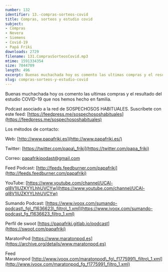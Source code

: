 ```yaml
---
number: 132
identifier: 13.-compras-sorteos-covid
title: Compras, sorteos y estudio covid
subject:
- Compras
- Nevera
- Siemens
- Covid-19
- Papá Friki
downloads: 2729
filename: 131.ComprasSorteosCovid.mp3
mtime: 1591334354
size: 7844709
length: 496
excerpt: Buenas muchachada hoy os comento las ultimas compras y el resultado del estudio COVID-19 que nos hemos hecho en familia.
slug: compras-sorteos-y-estudio-covid
---
```

Buenas muchachada hoy os comento las ultimas compras y el resultado del estudio COVID-19 que nos hemos hecho en familia.

Podcast asociado a la red de SOSPECHOSOS HABITUALES. Suscríbete con este feed: [https://feedpress.me/sospechososhabituales](https://feedpress.me/sospechososhabituales)  

Los métodos de contacto:  

Web: [http://www.papafriki.es](http://www.papafriki.es/)  

Twitter: [https://twitter.com/papa\_friki](https://twitter.com/papa_friki)

Correo: [papafrikipodast@gmail.com](https://archive.org/details/papafrikipodast@gmail.com)

Feed Podcast: [http://feeds.feedburner.com/papafriki](http://feeds.feedburner.com/papafriki)  

YouTube: [https://www.youtube.com/channel/UCAl-ql8V1IUZKYYLhhUVCYw](https://www.youtube.com/channel/UCAl-ql8V1IUZKYYLhhUVCYw)  

Sumando Podcast: [https://www.ivoox.com/sumando-podcast\_fg\_f1636623\_filtro\_1.xml](https://www.ivoox.com/sumando-podcast_fg_f1636623_filtro_1.xml)

Perfil de swoot [https://papafriki.gitlab.io/podcast](https://swoot.com/papafriki)

MaratonPod [https://www.maratonpod.es](https://archive.org/details/www.maratonpod.es)

Feed Maratonpod [http://www.ivoox.com/maratonpod\_fg\_f1775991\_filtro\_1.xml](http://www.ivoox.com/maratonpod_fg_f1775991_filtro_1.xml)